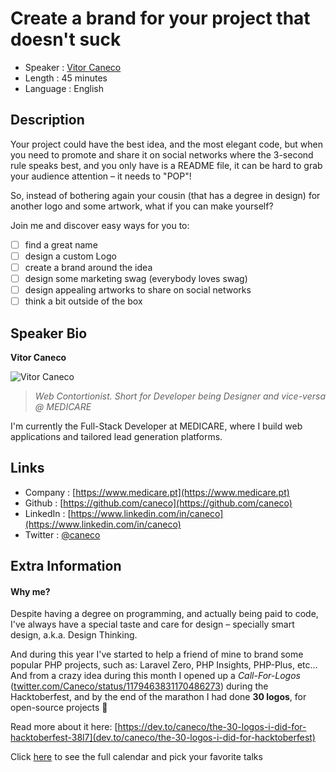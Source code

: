 Create a brand for your project that doesn't suck
=================================================

* Speaker   : [Vitor Caneco](https://pixels.camp/caneco)
* Length    : 45 minutes
* Language  : English

Description
-----------

Your project could have the best idea, and the most elegant code, but when you need to promote and share it on social networks where the 3-second rule speaks best, and you only have is a README file, it can be hard to grab your audience attention – it needs to "POP"!

So, instead of bothering again your cousin (that has a degree in design) for another logo and some artwork, what if you can make yourself?

Join me and discover easy ways for you to:

- [ ] find a great name
- [ ] design a custom Logo
- [ ] create a brand around the idea
- [ ] design some marketing swag (everybody loves swag)
- [ ] design appealing artworks to share on social networks
- [ ] think a bit outside of the box

Speaker Bio
-----------

**Vitor Caneco**

![Vitor Caneco](https://avatars0.githubusercontent.com/u/502041?v=4)

> _Web Contortionist. Short for Developer being Designer and vice-versa @ MEDICARE_

I'm currently the Full-Stack Developer at MEDICARE, where I build web applications and tailored lead generation platforms.

Links
-----

* Company : [https://www.medicare.pt](https://www.medicare.pt)
* Github : [https://github.com/caneco](https://github.com/caneco)
* LinkedIn : [https://www.linkedin.com/in/caneco](https://www.linkedin.com/in/caneco)
* Twitter : [@caneco](https://twitter.com/caneco)

Extra Information
-----------------

#### Why me?

Despite having a degree on programming, and actually being paid to code, I've always have a special taste and care for design – specially smart design, a.k.a. Design Thinking.

And during this year I've started to help a friend of mine to brand some popular PHP projects, such as: Laravel Zero, PHP Insights, PHP-Plus, etc… And from a crazy idea during this month I opened up a *Call-For-Logos* ([twitter.com/Caneco/status/1179463831170486273](https://twitter.com/Caneco/status/1179463831170486273)) during the Hacktoberfest, and by the end of the marathon I had done **30 logos**, for open-source projects 🎉

Read more about it here: [https://dev.to/caneco/the-30-logos-i-did-for-hacktoberfest-38l7](dev.to/caneco/the-30-logos-i-did-for-hacktoberfest)

Click [here][1] to see the full calendar and pick your favorite talks

[1]: https://pixels.camp/schedule/
